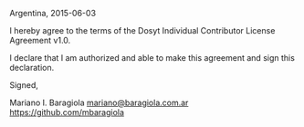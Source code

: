 Argentina, 2015-06-03

I hereby agree to the terms of the Dosyt Individual Contributor License
Agreement v1.0.

I declare that I am authorized and able to make this agreement and sign this
declaration.

Signed,

Mariano I. Baragiola mariano@baragiola.com.ar https://github.com/mbaragiola
